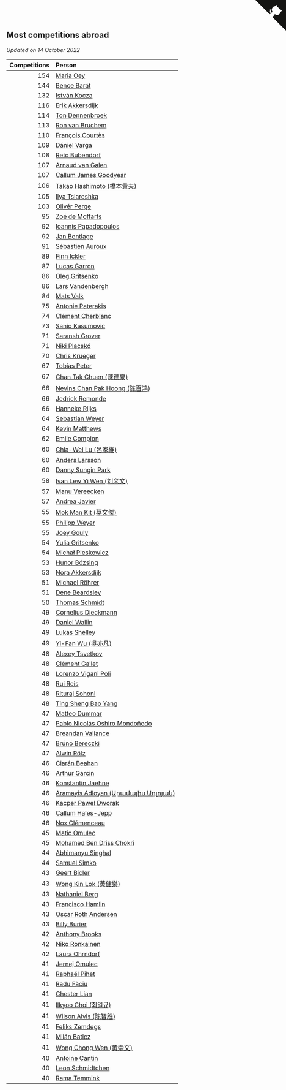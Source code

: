 ## Most competitions abroad

*Updated on 14 October 2022*

| Competitions | Person |
| ---: | :--- |
| 154 | [Maria Oey](https://www.worldcubeassociation.org/persons/2007OEYM01) |
| 144 | [Bence Barát](https://www.worldcubeassociation.org/persons/2008BARA01) |
| 132 | [István Kocza](https://www.worldcubeassociation.org/persons/2005KOCZ01) |
| 116 | [Erik Akkersdijk](https://www.worldcubeassociation.org/persons/2005AKKE01) |
| 114 | [Ton Dennenbroek](https://www.worldcubeassociation.org/persons/2003DENN01) |
| 113 | [Ron van Bruchem](https://www.worldcubeassociation.org/persons/2003BRUC01) |
| 110 | [François Courtès](https://www.worldcubeassociation.org/persons/2008COUR01) |
| 109 | [Dániel Varga](https://www.worldcubeassociation.org/persons/2008VARG01) |
| 108 | [Reto Bubendorf](https://www.worldcubeassociation.org/persons/2012BUBE01) |
| 107 | [Arnaud van Galen](https://www.worldcubeassociation.org/persons/2006GALE01) |
| 107 | [Callum James Goodyear](https://www.worldcubeassociation.org/persons/2012GOOD02) |
| 106 | [Takao Hashimoto (橋本貴夫)](https://www.worldcubeassociation.org/persons/2007HASH01) |
| 105 | [Ilya Tsiareshka](https://www.worldcubeassociation.org/persons/2012TERE01) |
| 103 | [Olivér Perge](https://www.worldcubeassociation.org/persons/2007PERG01) |
| 95 | [Zoé de Moffarts](https://www.worldcubeassociation.org/persons/2010MOFF02) |
| 92 | [Ioannis Papadopoulos](https://www.worldcubeassociation.org/persons/2013PAPA01) |
| 92 | [Jan Bentlage](https://www.worldcubeassociation.org/persons/2010BENT01) |
| 91 | [Sébastien Auroux](https://www.worldcubeassociation.org/persons/2008AURO01) |
| 89 | [Finn Ickler](https://www.worldcubeassociation.org/persons/2012ICKL01) |
| 87 | [Lucas Garron](https://www.worldcubeassociation.org/persons/2006GARR01) |
| 86 | [Oleg Gritsenko](https://www.worldcubeassociation.org/persons/2011GRIT01) |
| 86 | [Lars Vandenbergh](https://www.worldcubeassociation.org/persons/2003VAND01) |
| 84 | [Mats Valk](https://www.worldcubeassociation.org/persons/2007VALK01) |
| 75 | [Antonie Paterakis](https://www.worldcubeassociation.org/persons/2012PATE01) |
| 74 | [Clément Cherblanc](https://www.worldcubeassociation.org/persons/2014CHER05) |
| 73 | [Sanio Kasumovic](https://www.worldcubeassociation.org/persons/2009KASU01) |
| 71 | [Saransh Grover](https://www.worldcubeassociation.org/persons/2014GROV01) |
| 71 | [Niki Placskó](https://www.worldcubeassociation.org/persons/2008PLAC01) |
| 70 | [Chris Krueger](https://www.worldcubeassociation.org/persons/2006KRUE01) |
| 67 | [Tobias Peter](https://www.worldcubeassociation.org/persons/2014PETE03) |
| 67 | [Chan Tak Chuen (陳德泉)](https://www.worldcubeassociation.org/persons/2007CHUE01) |
| 66 | [Nevins Chan Pak Hoong (陈百鸿)](https://www.worldcubeassociation.org/persons/2010CHAN20) |
| 66 | [Jedrick Remonde](https://www.worldcubeassociation.org/persons/2008REMO01) |
| 66 | [Hanneke Rijks](https://www.worldcubeassociation.org/persons/2008RIJK01) |
| 64 | [Sebastian Weyer](https://www.worldcubeassociation.org/persons/2010WEYE02) |
| 64 | [Kevin Matthews](https://www.worldcubeassociation.org/persons/2010MATT02) |
| 62 | [Emile Compion](https://www.worldcubeassociation.org/persons/2007COMP01) |
| 60 | [Chia-Wei Lu (呂家維)](https://www.worldcubeassociation.org/persons/2007LUCH01) |
| 60 | [Anders Larsson](https://www.worldcubeassociation.org/persons/2003LARS01) |
| 60 | [Danny Sungin Park](https://www.worldcubeassociation.org/persons/2015PARK13) |
| 58 | [Ivan Lew Yi Wen (刘义文)](https://www.worldcubeassociation.org/persons/2012WENI01) |
| 57 | [Manu Vereecken](https://www.worldcubeassociation.org/persons/2010VERE01) |
| 57 | [Andrea Javier](https://www.worldcubeassociation.org/persons/2010JAVI01) |
| 55 | [Mok Man Kit (莫文傑)](https://www.worldcubeassociation.org/persons/2009KITM01) |
| 55 | [Philipp Weyer](https://www.worldcubeassociation.org/persons/2010WEYE01) |
| 55 | [Joey Gouly](https://www.worldcubeassociation.org/persons/2007GOUL01) |
| 54 | [Yulia Gritsenko](https://www.worldcubeassociation.org/persons/2012SIDO01) |
| 54 | [Michał Pleskowicz](https://www.worldcubeassociation.org/persons/2009PLES01) |
| 53 | [Hunor Bózsing](https://www.worldcubeassociation.org/persons/2009BOZS01) |
| 53 | [Nora Akkersdijk](https://www.worldcubeassociation.org/persons/2009CHRI03) |
| 51 | [Michael Röhrer](https://www.worldcubeassociation.org/persons/2009ROHR01) |
| 51 | [Dene Beardsley](https://www.worldcubeassociation.org/persons/2009BEAR01) |
| 50 | [Thomas Schmidt](https://www.worldcubeassociation.org/persons/2013SCHM02) |
| 49 | [Cornelius Dieckmann](https://www.worldcubeassociation.org/persons/2009DIEC01) |
| 49 | [Daniel Wallin](https://www.worldcubeassociation.org/persons/2013WALL03) |
| 49 | [Lukas Shelley](https://www.worldcubeassociation.org/persons/2016SHEL03) |
| 49 | [Yi-Fan Wu (吳亦凡)](https://www.worldcubeassociation.org/persons/2010WUIF01) |
| 48 | [Alexey Tsvetkov](https://www.worldcubeassociation.org/persons/2017TSVE02) |
| 48 | [Clément Gallet](https://www.worldcubeassociation.org/persons/2004GALL02) |
| 48 | [Lorenzo Vigani Poli](https://www.worldcubeassociation.org/persons/2007POLI01) |
| 48 | [Rui Reis](https://www.worldcubeassociation.org/persons/2015REIS02) |
| 48 | [Rituraj Sohoni](https://www.worldcubeassociation.org/persons/2012SOHO01) |
| 48 | [Ting Sheng Bao Yang](https://www.worldcubeassociation.org/persons/2008BAOY01) |
| 47 | [Matteo Dummar](https://www.worldcubeassociation.org/persons/2017DUMM01) |
| 47 | [Pablo Nicolás Oshiro Mondoñedo](https://www.worldcubeassociation.org/persons/2010MOND01) |
| 47 | [Breandan Vallance](https://www.worldcubeassociation.org/persons/2007VALL01) |
| 47 | [Brúnó Bereczki](https://www.worldcubeassociation.org/persons/2008BERE01) |
| 47 | [Alwin Rölz](https://www.worldcubeassociation.org/persons/2016ROLZ01) |
| 46 | [Ciarán Beahan](https://www.worldcubeassociation.org/persons/2012BEAH01) |
| 46 | [Arthur Garcin](https://www.worldcubeassociation.org/persons/2014GARC27) |
| 46 | [Konstantin Jaehne](https://www.worldcubeassociation.org/persons/2015JAEH01) |
| 46 | [Aramayis Adloyan (Արամայիս Ադլոյան)](https://www.worldcubeassociation.org/persons/2012ADLO01) |
| 46 | [Kacper Paweł Dworak](https://www.worldcubeassociation.org/persons/2020DWOR01) |
| 46 | [Callum Hales-Jepp](https://www.worldcubeassociation.org/persons/2012HALE01) |
| 46 | [Nox Clémenceau](https://www.worldcubeassociation.org/persons/2015CLEM03) |
| 45 | [Matic Omulec](https://www.worldcubeassociation.org/persons/2010OMUL02) |
| 45 | [Mohamed Ben Driss Chokri](https://www.worldcubeassociation.org/persons/2015CHOK01) |
| 44 | [Abhimanyu Singhal](https://www.worldcubeassociation.org/persons/2013SING12) |
| 44 | [Samuel Simko](https://www.worldcubeassociation.org/persons/2016SIMK01) |
| 43 | [Geert Bicler](https://www.worldcubeassociation.org/persons/2010BICL01) |
| 43 | [Wong Kin Lok (黃健樂)](https://www.worldcubeassociation.org/persons/2014LOKW01) |
| 43 | [Nathaniel Berg](https://www.worldcubeassociation.org/persons/2012BERG04) |
| 43 | [Francisco Hamlin](https://www.worldcubeassociation.org/persons/2012HAML01) |
| 43 | [Oscar Roth Andersen](https://www.worldcubeassociation.org/persons/2008ANDE02) |
| 43 | [Billy Burier](https://www.worldcubeassociation.org/persons/2014BURI01) |
| 42 | [Anthony Brooks](https://www.worldcubeassociation.org/persons/2008SEAR01) |
| 42 | [Niko Ronkainen](https://www.worldcubeassociation.org/persons/2010RONK01) |
| 42 | [Laura Ohrndorf](https://www.worldcubeassociation.org/persons/2009OHRN01) |
| 41 | [Jernej Omulec](https://www.worldcubeassociation.org/persons/2010OMUL01) |
| 41 | [Raphaël Pihet](https://www.worldcubeassociation.org/persons/2011PIHE01) |
| 41 | [Radu Făciu](https://www.worldcubeassociation.org/persons/2009FACI01) |
| 41 | [Chester Lian](https://www.worldcubeassociation.org/persons/2009LIAN03) |
| 41 | [Ilkyoo Choi (최일규)](https://www.worldcubeassociation.org/persons/2008CHOI04) |
| 41 | [Wilson Alvis (陈智胜)](https://www.worldcubeassociation.org/persons/2011ALVI01) |
| 41 | [Feliks Zemdegs](https://www.worldcubeassociation.org/persons/2009ZEMD01) |
| 41 | [Milán Baticz](https://www.worldcubeassociation.org/persons/2005BATI01) |
| 41 | [Wong Chong Wen (黄崇文)](https://www.worldcubeassociation.org/persons/2014WENW01) |
| 40 | [Antoine Cantin](https://www.worldcubeassociation.org/persons/2010CANT02) |
| 40 | [Leon Schmidtchen](https://www.worldcubeassociation.org/persons/2010SCHM01) |
| 40 | [Rama Temmink](https://www.worldcubeassociation.org/persons/2006TEMM01) |


<a href="https://github.com/JustinTimeCuber/wca_statistics" class="github-corner" aria-label="View source on Github"><svg width="80" height="80" viewBox="0 0 250 250" style="fill:#151513; color:#fff; position: absolute; top: 0; border: 0; right: 0;" aria-hidden="true"><path d="M0,0 L115,115 L130,115 L142,142 L250,250 L250,0 Z"></path><path d="M128.3,109.0 C113.8,99.7 119.0,89.6 119.0,89.6 C122.0,82.7 120.5,78.6 120.5,78.6 C119.2,72.0 123.4,76.3 123.4,76.3 C127.3,80.9 125.5,87.3 125.5,87.3 C122.9,97.6 130.6,101.9 134.4,103.2" fill="currentColor" style="transform-origin: 130px 106px;" class="octo-arm"></path><path d="M115.0,115.0 C114.9,115.1 118.7,116.5 119.8,115.4 L133.7,101.6 C136.9,99.2 139.9,98.4 142.2,98.6 C133.8,88.0 127.5,74.4 143.8,58.0 C148.5,53.4 154.0,51.2 159.7,51.0 C160.3,49.4 163.2,43.6 171.4,40.1 C171.4,40.1 176.1,42.5 178.8,56.2 C183.1,58.6 187.2,61.8 190.9,65.4 C194.5,69.0 197.7,73.2 200.1,77.6 C213.8,80.2 216.3,84.9 216.3,84.9 C212.7,93.1 206.9,96.0 205.4,96.6 C205.1,102.4 203.0,107.8 198.3,112.5 C181.9,128.9 168.3,122.5 157.7,114.1 C157.9,116.9 156.7,120.9 152.7,124.9 L141.0,136.5 C139.8,137.7 141.6,141.9 141.8,141.8 Z" fill="currentColor" class="octo-body"></path></svg></a><style>.github-corner:hover .octo-arm{animation:octocat-wave 560ms ease-in-out}@keyframes octocat-wave{0%,100%{transform:rotate(0)}20%,60%{transform:rotate(-25deg)}40%,80%{transform:rotate(10deg)}}@media (max-width:500px){.github-corner:hover .octo-arm{animation:none}.github-corner .octo-arm{animation:octocat-wave 560ms ease-in-out}}</style>
